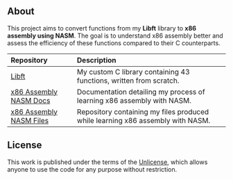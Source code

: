 ## About

This project aims to convert functions from my **Libft** library to **x86 assembly using NASM**. The goal is to understand x86 assembly better and assess the efficiency of these functions compared to their C counterparts.

| Repository | Description |
| :--------- | :---------- |
| [Libft](https://github.com/jotavare/libft) | My custom C library containing 43 functions, written from scratch. |
| [x86 Assembly NASM Docs](https://jotavare.github.io/x86_assembly_nasm) | Documentation detailing my process of learning x86 assembly with NASM. |
| [x86 Assembly NASM Files](https://github.com/jotavare/x86-assembly-nasm) | Repository containing my files produced while learning x86 assembly with NASM. |

## License

This work is published under the terms of the [Unlicense](https://github.com/jotavare/x86-assembly-nasm/blob/main/LICENSE), which allows anyone to use the code for any purpose without restriction.

